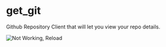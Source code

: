 # get_git
Github Repository Client that will let you view your repo details.

![Not Working, Reload](https://gfycat.com/ifr/GeneralColossalAsiaticmouflon)
